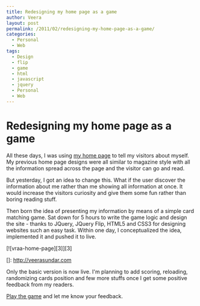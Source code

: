 ```yaml
---
title: Redesigning my home page as a game
author: Veera
layout: post
permalink: /2011/02/redesigning-my-home-page-as-a-game/
categories:
  - Personal
  - Web
tags:
  - Design
  - flip
  - game
  - html
  - javascript
  - jquery
  - Personal
  - Web
---
```

# Redesigning my home page as a game

All these days, I was using [my home page][1] to tell my visitors about myself. My previous home page designs were all similar to magazine style with all the information spread across the page and the visitor can go and read.

 [1]: http://veerasundar.com

But yesterday, I got an idea to change this. What if the user discover the information about me rather than me showing all information at once. It would increase the visitors curiosity and give them some fun rather than boring reading stuff.

Then born the idea of presenting my information by means of a simple card matching game. Sat down for 5 hours to write the game logic and design the site - thanks to JQuery, JQuery Flip, HTML5 and CSS3 for designing websites such an easy task. Within one day, I conceptualized the idea, implemented it and pushed it to live.

[![vraa-home-page][3]][3]

 []: http://veerasundar.com

Only the basic version is now live. I'm planning to add scoring, reloading, randomizing cards position and few more stuffs once I get some positive feedback from my readers.

[Play the game][1] and let me know your feedback.